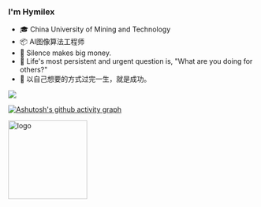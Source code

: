 ### I'm Hymilex

<!-- <img src="https://github-readme-stats.vercel.app/api?username=Hymilex&show_icons=true" alt="logo" height="160" align="right" style="margin: 5px; margin-bottom: 20px;" /> -->



- 🎓 China University of Mining and Technology
- 📦 AI图像算法工程师
- 🤔 Silence makes big money.
- 💬 Life's most persistent and urgent question is, "What are you doing for others?"
- 🌱 以自己想要的方式过完一生，就是成功。


<!--
**Hymilex/Hymilex** is a ✨ _special_ ✨ repository because its `README.md` (this file) appears on your GitHub profile.

Here are some ideas to get you started:

- 🔭 I’m currently working on ...
- 🌱 I’m currently learning ...
- 👯 I’m looking to collaborate on ...
- 🤔 I’m looking for help with ...
- 💬 Ask me about ...
- 📫 How to reach me: ...
- 😄 Pronouns: ...
- ⚡ Fun fact: ...
- 👋
-->




![](https://visitor-badge.glitch.me/badge?page_id=Hymilex.readme)

[![Ashutosh's github activity graph](https://github-readme-activity-graph.cyclic.app/graph?username=Ashutosh00710&theme=dracula)](https://github.com/ashutosh00710/github-readme-activity-graph)

<img src="https://github-profile-trophy.vercel.app/?username=Hymilex&theme=flat&column=7" alt="logo" height="160" align="center" style="margin: auto; margin-bottom: 20px;" />
